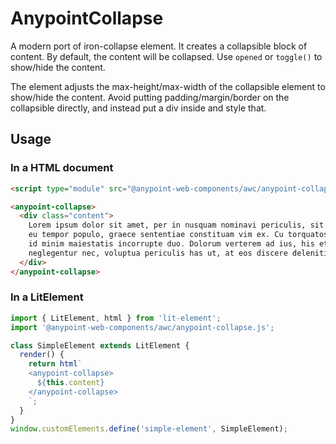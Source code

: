 # AnypointCollapse

A modern port of iron-collapse element. It creates a collapsible block of content.
By default, the content will be collapsed.  Use `opened` or `toggle()` to show/hide the content.

The element adjusts the max-height/max-width of the collapsible element to show/hide the content.
Avoid putting padding/margin/border on the collapsible directly, and instead put a div inside and style that.

## Usage

### In a HTML document

```html
<script type="module" src="@anypoint-web-components/awc/anypoint-collapse.js"></script>

<anypoint-collapse>
  <div class="content">
    Lorem ipsum dolor sit amet, per in nusquam nominavi periculis, sit elit oportere ea, id minim maiestatis incorrupte duo. Dolorum verterem ad ius, his et nullam verterem. Eu alia debet usu, an doming tritani est. Vix ad ponderum petentium suavitate, eum
    eu tempor populo, graece sententiae constituam vim ex. Cu torquatos reprimique neglegentur nec, voluptua periculis has ut, at eos discere deleniti sensibus. Lorem ipsum dolor sit amet, per in nusquam nominavi periculis, sit elit oportere ea,
    id minim maiestatis incorrupte duo. Dolorum verterem ad ius, his et nullam verterem. Eu alia debet usu, an doming tritani est. Vix ad ponderum petentium suavitate, eum eu tempor populo, graece sententiae constituam vim ex. Cu torquatos reprimique
    neglegentur nec, voluptua periculis has ut, at eos discere deleniti sensibus.
  </div>
</anypoint-collapse>
```

### In a LitElement

```js
import { LitElement, html } from 'lit-element';
import '@anypoint-web-components/awc/anypoint-collapse.js';

class SimpleElement extends LitElement {
  render() {
    return html`
    <anypoint-collapse>
      ${this.content}
    </anypoint-collapse>
    `;
  }
}
window.customElements.define('simple-element', SimpleElement);
```
